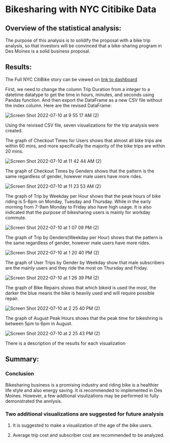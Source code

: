 # Bikesharing with NYC Citibike Data

## Overview of the statistical analysis:

The purpose of this analysis is to solidify the proposal with a bike trip analysis, so that investors will be convinced that a bike-sharing program in Des Moines is a solid business proposal. 

## Results:

The Full NYC CitiBike story can be viewed on [link to dashboard](https://public.tableau.com/app/profile/sharon3357/viz/Challenge_16574787214340/Story1?publish=yes) 

First, we need to change the column Trip Duration from a integer to a datetime datatype to get the time in hours, minutes, and seconds using Pandas function. And then export the DataFrame as a new CSV file without the index column. Here are the revised DataFrame: 

![Screen Shot 2022-07-10 at 9 55 17 AM (2)](https://user-images.githubusercontent.com/102264298/178159104-37002188-c4d8-48ee-8f98-36ab8d0db566.png)

Using the reivised CSV file, seven visualizations for the trip analysis were created.

The graph of Checkout Times for Users shows that almost all bike trips are within 60 mins, and more specifically the majority of the bike trips are within 20 mins.  

![Screen Shot 2022-07-10 at 11 42 44 AM (2)](https://user-images.githubusercontent.com/102264298/178159110-14d3ab63-2353-4ec2-9f60-d16df115de38.png)

The graph of Checkout Times by Genders shows that the pattern is the same regardless of gender, however male users have more rides. 

![Screen Shot 2022-07-10 at 11 23 53 AM (2)](https://user-images.githubusercontent.com/102264298/178159113-4e274651-ce57-4063-a744-2b6b63647e30.png)

The graph of Trip by Weekday per Hour shows that the peak hours of bike riding is 5-6pm on Monday, Tuesday and Thursday. While in the early morning from 7-9am Monday to Friday also have high usage. It is also indicated that the purpose of bikesharing users is mainly for workday commute.  

![Screen Shot 2022-07-10 at 1 07 09 PM (2)](https://user-images.githubusercontent.com/102264298/178159118-67b778d5-358b-42ca-8584-e5ae52ead64c.png)

The graph of Trip by Genders(Weekday per Hour) shows that the pattern is the same regardless of gender, however male users have more rides. 

![Screen Shot 2022-07-10 at 1 20 40 PM (2)](https://user-images.githubusercontent.com/102264298/178159121-6e511d1a-0e4f-4a5b-853d-48431d47e918.png)

The graph of User Trips by Gender by Weekday show that male subscribers are the mainly users and they ride the most on Thursday and Friday. 

![Screen Shot 2022-07-10 at 1 26 39 PM (2)](https://user-images.githubusercontent.com/102264298/178159125-f3bfa55d-d230-4e03-9e68-a894cd641777.png)

The graph of Bike Repairs shows that which bikeid is used the most, the darker the blue means the bike is heavily used and will require possible repair. 

![Screen Shot 2022-07-10 at 2 25 40 PM (2)](https://user-images.githubusercontent.com/102264298/178159199-4eca804d-6aa6-4257-98b0-b23e8f1a9efd.png)

The graph of August Peak Hours shows that the peak time for bikeshring is between 5pm to 6pm in August.  

![Screen Shot 2022-07-10 at 2 25 43 PM (2)](https://user-images.githubusercontent.com/102264298/178159200-6a8b963d-98bc-4418-a337-926e1520ddf8.png)


There is a description of the results for each visualization

## Summary:

### Conclusion

Bikesharing business is a promising industry and riding bike is a healthier life style and also energy saving. It is recommended to implemented in Des Moines. However, a few addtional visulizations may be performed to fully demonstrated the annlysis.  

### Two additional visualizations are suggested for future analysis
  1. It is suggested to make a visualization of the age of the bike users.   
  
  2. Average trip cost and subscriber cost are recommended to be analyzed. 
